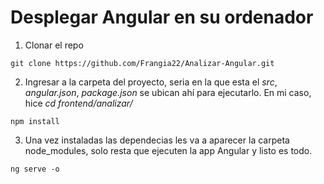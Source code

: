 # Desplegar Angular en su ordenador
1. Clonar el repo
``` 
git clone https://github.com/Frangia22/Analizar-Angular.git
```
2. Ingresar a la carpeta del proyecto, seria en la que esta el *src*, *angular.json*, *package.json* se ubican ahí para ejecutarlo. En mi caso, hice *cd frontend/analizar/*
```
npm install
```
3. Una vez instaladas las dependecias les va a aparecer la carpeta node_modules, solo resta que ejecuten la app Angular y listo es todo.
```
ng serve -o
```
